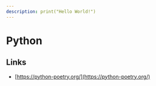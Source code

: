 ```yaml
---
description: print("Hello World!")
---
```


# Python

## Links

* [https://python-poetry.org/](https://python-poetry.org/)

